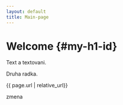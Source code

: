 ```yaml
---
layout: default
title: Main-page
---
```


# Welcome {#my-h1-id}

Text a textovani.

Druha radka.

{{ page.url | relative_url}}

zmena
